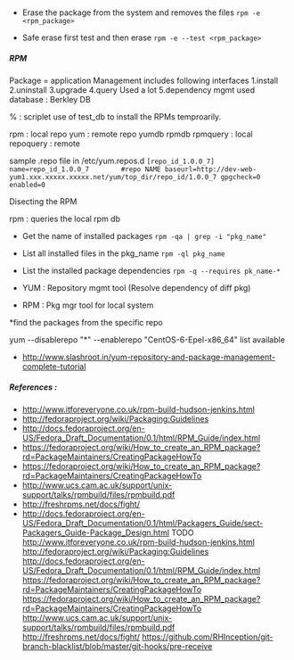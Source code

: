 #
* Erase the package from the system and removes the files
`rpm -e  <rpm_package> `

* Safe erase first test and then erase
`rpm -e --test <rpm_package>`


##### RPM 
Package = application
Management includes following interfaces
1.install
2.uninstall
3.upgrade 
4.query
Used a lot
5.dependency mgmt
used database : Berkley DB

% : scriplet
use of test_db to install the RPMs temproarily.

rpm : local repo
yum : remote repo
yumdb
rpmdb 
rpmquery : local
repoquery : remote


sample .repo file in /etc/yum.repos.d
`[repo_id_1.0.0_7] 
name=repo_id_1.0.0_7        #repo NAME
baseurl=http://dev-web-yum1.xxx.xxxxx.xxxxx.net/yum/top_dir/repo_id/1.0.0_7
gpgcheck=0
enabled=0 `


Disecting the RPM 

rpm : queries the local rpm db

* Get the name of installed packages 
`rpm -qa | grep -i "pkg_name"`

* List all installed files in the pkg_name
`rpm -ql pkg_name`

* List the installed package dependencies
`rpm -q --requires pk_name-*`

* YUM : Repository mgmt tool (Resolve dependency of diff pkg)
* RPM : Pkg mgr tool for local system


*find the packages from the specific repo

yum --disablerepo "*" --enablerepo "CentOS-6-Epel-x86_64" list available 

* http://www.slashroot.in/yum-repository-and-package-management-complete-tutorial

##### References :
* http://www.itforeveryone.co.uk/rpm-build-hudson-jenkins.html
* http://fedoraproject.org/wiki/Packaging:Guidelines
* http://docs.fedoraproject.org/en-US/Fedora_Draft_Documentation/0.1/html/RPM_Guide/index.html
* https://fedoraproject.org/wiki/How_to_create_an_RPM_package?rd=PackageMaintainers/CreatingPackageHowTo
* https://fedoraproject.org/wiki/How_to_create_an_RPM_package?rd=PackageMaintainers/CreatingPackageHowTo
* http://www.ucs.cam.ac.uk/support/unix-support/talks/rpmbuild/files/rpmbuild.pdf
* http://freshrpms.net/docs/fight/
* http://docs.fedoraproject.org/en-US/Fedora_Draft_Documentation/0.1/html/Packagers_Guide/sect-Packagers_Guide-Package_Design.html
TODO
http://www.itforeveryone.co.uk/rpm-build-hudson-jenkins.html
http://fedoraproject.org/wiki/Packaging:Guidelines
http://docs.fedoraproject.org/en-US/Fedora_Draft_Documentation/0.1/html/RPM_Guide/index.html
https://fedoraproject.org/wiki/How_to_create_an_RPM_package?rd=PackageMaintainers/CreatingPackageHowTo
https://fedoraproject.org/wiki/How_to_create_an_RPM_package?rd=PackageMaintainers/CreatingPackageHowTo
http://www.ucs.cam.ac.uk/support/unix-support/talks/rpmbuild/files/rpmbuild.pdf
http://freshrpms.net/docs/fight/
https://github.com/RHInception/git-branch-blacklist/blob/master/git-hooks/pre-receive




